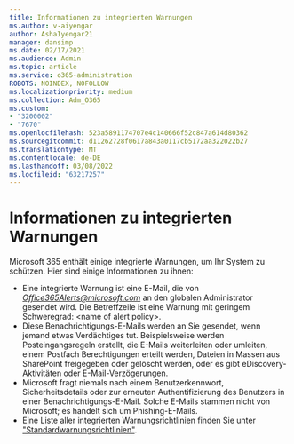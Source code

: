 ```yaml
---
title: Informationen zu integrierten Warnungen
ms.author: v-aiyengar
author: AshaIyengar21
manager: dansimp
ms.date: 02/17/2021
ms.audience: Admin
ms.topic: article
ms.service: o365-administration
ROBOTS: NOINDEX, NOFOLLOW
ms.localizationpriority: medium
ms.collection: Adm_O365
ms.custom:
- "3200002"
- "7670"
ms.openlocfilehash: 523a5891174707e4c140666f52c847a614d80362
ms.sourcegitcommit: d11262728f0617a843a0117cb5172aa322022b27
ms.translationtype: MT
ms.contentlocale: de-DE
ms.lasthandoff: 03/08/2022
ms.locfileid: "63217257"
---
```

# <a name="about-built-in-alerts"></a>Informationen zu integrierten Warnungen

Microsoft 365 enthält einige integrierte Warnungen, um Ihr System zu schützen. Hier sind einige Informationen zu ihnen:

- Eine integrierte Warnung ist eine E-Mail, die von *Office365Alerts@microsoft.com* an den globalen Administrator gesendet wird. Die Betreffzeile ist eine Warnung mit geringem Schweregrad: \<name of alert policy\>.
- Diese Benachrichtigungs-E-Mails werden an Sie gesendet, wenn jemand etwas Verdächtiges tut. Beispielsweise werden Posteingangsregeln erstellt, die E-Mails weiterleiten oder umleiten, einem Postfach Berechtigungen erteilt werden, Dateien in Massen aus SharePoint freigegeben oder gelöscht werden, oder es gibt eDiscovery-Aktivitäten oder E-Mail-Verzögerungen.
- Microsoft fragt niemals nach einem Benutzerkennwort, Sicherheitsdetails oder zur erneuten Authentifizierung des Benutzers in einer Benachrichtigungs-E-Mail. Solche E-Mails stammen nicht von Microsoft; es handelt sich um Phishing-E-Mails.
- Eine Liste aller integrierten Warnungsrichtlinien finden Sie unter ["Standardwarnungsrichtlinien"](https://go.microsoft.com/fwlink/?linkid=2103170).
